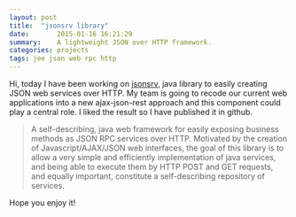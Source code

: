 ```yaml
---
layout: post
title:  "jsonsrv library"
date:       2015-01-16 16:21:29
summary:    A lightweight JSON over HTTP framework.
categories: projects
tags: jee json web rpc http
---
```


Hi, today I have been working on [jsonsrv](https://github.com/brutusin/jsonsrv), java library to easily creating JSON web services over HTTP.
My team is going to recode our current web applications into a new ajax-json-rest approach and this component could play a central role. I liked the result so I have published it in github. 

>A self-describing, java web framework for easily exposing business methods as JSON RPC services over HTTP.
>Motivated by the creation of Javascript/AJAX/JSON web interfaces, the goal of this library is to allow a very simple and efficiently implementation of java services, and being able to execute them by HTTP POST and GET requests, and equally important, constitute a self-describing repository of services.

Hope you enjoy it!
